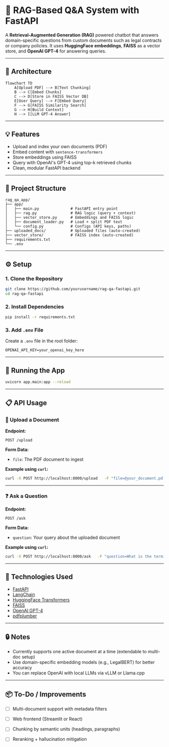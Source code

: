 # 🧠 RAG-Based Q&A System with FastAPI

A **Retrieval-Augmented Generation (RAG)** powered chatbot that answers domain-specific questions from custom documents such as legal contracts or company policies. It uses **HuggingFace embeddings**, **FAISS** as a vector store, and **OpenAI GPT-4** for answering queries.

---

## 📐 Architecture

```mermaid
flowchart TD
    A[Upload PDF] --> B[Text Chunking]
    B --> C[Embed Chunks]
    C --> D[Store in FAISS Vector DB]
    E[User Query] --> F[Embed Query]
    F --> G[FAISS Similarity Search]
    G --> H[Build Context]
    H --> I[LLM GPT-4 Answer]
```

---

## 💡 Features

- Upload and index your own documents (PDF)
- Embed content with `sentence-transformers`
- Store embeddings using FAISS
- Query with OpenAI's GPT-4 using top-k retrieved chunks
- Clean, modular FastAPI backend

---

## 📁 Project Structure

```
rag_qa_app/
├── app/
│   ├── main.py              # FastAPI entry point
│   ├── rag.py               # RAG logic (query + context)
│   ├── vector_store.py      # Embeddings and FAISS logic
│   ├── document_loader.py   # Load + split PDF text
│   └── config.py            # Configs (API keys, paths)
├── uploaded_docs/           # Uploaded files (auto-created)
├── vector_store/            # FAISS index (auto-created)
├── requirements.txt
└── .env
```

---

## ⚙️ Setup

### 1. Clone the Repository

```bash
git clone https://github.com/yourusername/rag-qa-fastapi.git
cd rag-qa-fastapi
```

### 2. Install Dependencies

```bash
pip install -r requirements.txt
```

### 3. Add `.env` File

Create a `.env` file in the root folder:

```env
OPENAI_API_KEY=your_openai_key_here
```

---

## 🚀 Running the App

```bash
uvicorn app.main:app --reload
```

---

## 📋 API Usage

### 🔼 Upload a Document

**Endpoint:**
```
POST /upload
```

**Form Data:**
- `file`: The PDF document to ingest

**Example using `curl`:**
```bash
curl -X POST http://localhost:8000/upload   -F "file=@your_document.pdf"
```

---

### ❓ Ask a Question

**Endpoint:**
```
POST /ask
```

**Form Data:**
- `question`: Your query about the uploaded document

**Example using `curl`:**
```bash
curl -X POST http://localhost:8000/ask   -F "question=What is the termination clause?"
```

---

## 🧠 Technologies Used

- [FastAPI](https://fastapi.tiangolo.com/)
- [LangChain](https://python.langchain.com/)
- [HuggingFace Transformers](https://huggingface.co/)
- [FAISS](https://github.com/facebookresearch/faiss)
- [OpenAI GPT-4](https://platform.openai.com/)
- [pdfplumber](https://github.com/jsvine/pdfplumber)

---

## 🔒 Notes

- Currently supports one active document at a time (extendable to multi-doc setup)
- Use domain-specific embedding models (e.g., LegalBERT) for better accuracy
- You can replace OpenAI with local LLMs via vLLM or Llama.cpp

---

## 📦 To-Do / Improvements

- [ ] Multi-document support with metadata filters
- [ ] Web frontend (Streamlit or React)
- [ ] Chunking by semantic units (headings, paragraphs)
- [ ] Reranking + hallucination mitigation


